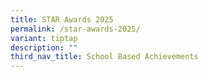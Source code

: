 ```yaml
---
title: STAR Awards 2025
permalink: /star-awards-2025/
variant: tiptap
description: ""
third_nav_title: School Based Achievements
---
```

